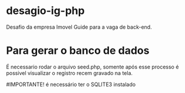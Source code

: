 # desagio-ig-php
Desafio da empresa Imovel Guide para a vaga de back-end.

# Para gerar o banco de dados
É necessario rodar o arquivo seed.php, somente após esse processo é possivel visualizar o registro recem gravado na tela.

#IMPORTANTE! é necessário ter o SQLITE3 instalado
